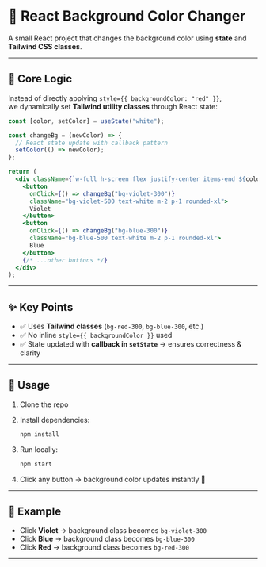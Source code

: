 # 🎨 React Background Color Changer

A small React project that changes the background color using **state** and **Tailwind CSS classes**.  

---

## 📂 Core Logic
Instead of directly applying `style={{ backgroundColor: "red" }}`,  
we dynamically set **Tailwind utility classes** through React state:

```jsx
const [color, setColor] = useState("white");

const changeBg = (newColor) => {
  // React state update with callback pattern
  setColor(() => newColor);
};

return (
  <div className={`w-full h-screen flex justify-center items-end ${color}`} >
    <button 
      onClick={() => changeBg("bg-violet-300")} 
      className="bg-violet-500 text-white m-2 p-1 rounded-xl">
      Violet
    </button>
    <button 
      onClick={() => changeBg("bg-blue-300")} 
      className="bg-blue-500 text-white m-2 p-1 rounded-xl">
      Blue
    </button>
    {/* ...other buttons */}
  </div>
);
````

---

## ✨ Key Points

* ✅ Uses **Tailwind classes** (`bg-red-300`, `bg-blue-300`, etc.)
* ✅ No inline `style={{ backgroundColor }}` used
* ✅ State updated with **callback in `setState`** → ensures correctness & clarity

---

## 🚀 Usage

1. Clone the repo
2. Install dependencies:

   ```bash
   npm install
   ```
3. Run locally:

   ```bash
   npm start
   ```
4. Click any button → background color updates instantly 🎉

---

## 📸 Example

* Click **Violet** → background class becomes `bg-violet-300`
* Click **Blue** → background class becomes `bg-blue-300`
* Click **Red** → background class becomes `bg-red-300`

---
